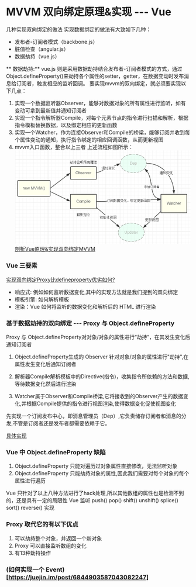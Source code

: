 # MVVM 双向绑定原理&实现 --- Vue
几种实现双向绑定的做法
实现数据绑定的做法有大致如下几种：

* 发布者-订阅者模式（backbone.js）
* 脏值检查（angular.js）
* 数据劫持（vue.js）

** 数据劫持:** vue.js 则是采用数据劫持结合发布者-订阅者模式的方式，通过Object.defineProperty()来劫持各个属性的setter，getter，在数据变动时发布消息给订阅者，触发相应的监听回调。
要实现mvvm的双向绑定，就必须要实现以下几点：
1. 实现一个数据监听器Observer，能够对数据对象的所有属性进行监听，如有变动可拿到最新值并通知订阅者
2. 实现一个指令解析器Compile，对每个元素节点的指令进行扫描和解析，根据指令模板替换数据，以及绑定相应的更新函数
3. 实现一个Watcher，作为连接Observer和Compile的桥梁，能够订阅并收到每个属性变动的通知，执行指令绑定的相应回调函数，从而更新视图
4. mvvm入口函数，整合以上三者
上述流程如图所示：
![MVVM的双向绑定](./MVVM-binding.png)
[剖析Vue原理&实现双向绑定MVVM](https://segmentfault.com/a/1190000006599500)

### Vue 三要素

[实现双向绑定Proxy比defineproperty优劣如何?](https://juejin.im/post/6844903601416978439)

* 响应式: 例如如何监听数据变化,其中的实现方法就是我们提到的双向绑定
* 模板引擎: 如何解析模板
* 渲染：Vue 如何将监听的数据变化和解析后的 HTML 进行渲染

### 基于数据劫持的双向绑定 --- Proxy 与 Object.defineProperty
Proxy 与 Object.defineProperty对对象/对象的属性进行“劫持”，在其发生变化后通知订阅者

1. Object.defineProperty生成的 Observer 针对对象/对象的属性进行"劫持",在属性发生变化后通知订阅者

2. 解析器Compile解析模板中的Directive(指令)，收集指令所依赖的方法和数据,等待数据变化然后进行渲染

3. Watcher属于Observer和Compile桥梁,它将接收到的Observer产生的数据变化,并根据Compile提供的指令进行视图渲染,使得数据变化促使视图变化

先实现一个订阅发布中心，即消息管理员（Dep）,它负责储存订阅者和消息的分发,不管是订阅者还是发布者都需要依赖于它。


[具体实现](./read-vue-2.6.11/mycode.js)
### Vue 中 Object.defineProperty 缺陷
1. Object.defineProperty 只能对遍历过对象属性直接修改，无法监听对象
2. Object.defineProperty 只能劫持对象的属性,因此我们需要对每个对象的每个属性进行遍历

Vue 只针对了以上八种方法进行了hack处理,所以其他数组的属性也是检测不到的，还是具有一定的局限性
Vue 监听 push() pop() shift() unshift() splice() sort() reverse() 实现

### Proxy 取代它的有以下优点
1. 可以劫持整个对象，并返回一个新对象
2. Proxy 可以直接监听数组的变化
3. 有13种劫持操作

### (如何实现一个 Event)[https://juejin.im/post/6844903587043082247]